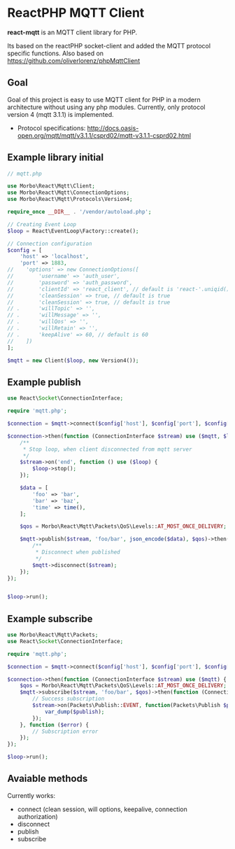 # ReactPHP MQTT Client

**react-mqtt** is an MQTT client library for PHP.

Its based on the reactPHP socket-client and added the MQTT protocol
specific functions.
Also based on https://github.com/oliverlorenz/phpMqttClient

## Goal

Goal of this project is easy to use MQTT client for PHP in a modern architecture without using any php modules.
Currently, only protocol version 4 (mqtt 3.1.1) is implemented.
* Protocol specifications: http://docs.oasis-open.org/mqtt/mqtt/v3.1.1/csprd02/mqtt-v3.1.1-csprd02.html

## Example library initial
```php
// mqtt.php

use Morbo\React\Mqtt\Client;
use Morbo\React\Mqtt\ConnectionOptions;
use Morbo\React\Mqtt\Protocols\Version4;

require_once __DIR__ . '/vendor/autoload.php';

// Creating Event Loop
$loop = React\EventLoop\Factory::create();

// Connection configuration
$config = [
    'host' => 'localhost',
    'port' => 1883,
//    'options' => new ConnectionOptions([
//        'username' => 'auth_user',
//        'password' => 'auth_password',
//        'clientId' => 'react_client', // default is 'react-'.uniqid()
//        'cleanSession' => true, // default is true
//        'cleanSession' => true, // default is true
// .      'willTopic' => '',
// .      'willMessage' => '',
// .      'willQos' => '',
// .      'willRetain' => '',
// .      'keepAlive' => 60, // default is 60
//    ])
];

$mqtt = new Client($loop, new Version4());

```


## Example publish

```php
use React\Socket\ConnectionInterface;

require 'mqtt.php';

$connection = $mqtt->connect($config['host'], $config['port'], $config['options']);

$connection->then(function (ConnectionInterface $stream) use ($mqtt, $loop) {
    /**
     * Stop loop, when client disconnected from mqtt server
     */
    $stream->on('end', function () use ($loop) {
        $loop->stop();
    });

    $data = [
        'foo' => 'bar',
        'bar' => 'baz',
        'time' => time(),
    ];

    $qos = Morbo\React\Mqtt\Packets\QoS\Levels::AT_MOST_ONCE_DELIVERY;  // 0

    $mqtt->publish($stream, 'foo/bar', json_encode($data), $qos)->then(function (ConnectionInterface $stream) use ($mqtt) {
        /**
         * Disconnect when published
         */
        $mqtt->disconnect($stream);
    });
});


$loop->run();
```

## Example subscribe


```php
use Morbo\React\Mqtt\Packets;
use React\Socket\ConnectionInterface;

require 'mqtt.php';

$connection = $mqtt->connect($config['host'], $config['port'], $config['options']);

$connection->then(function (ConnectionInterface $stream) use ($mqtt) {
    $qos = Morbo\React\Mqtt\Packets\QoS\Levels::AT_MOST_ONCE_DELIVERY;  // 0
    $mqtt->subscribe($stream, 'foo/bar', $qos)->then(function (ConnectionInterface $stream) use ($qos) {
        // Success subscription
        $stream->on(Packets\Publish::EVENT, function(Packets\Publish $publish) {
            var_dump($publish);
        });
    }, function ($error) {
        // Subscription error
    });
});

$loop->run();
```

## Avaiable methods
Currently works:
* connect (clean session, will options, keepalive, connection authorization)
* disconnect
* publish
* subscribe